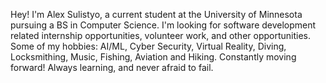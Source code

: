 Hey! I'm Alex Sulistyo, a current student at the University of Minnesota pursuing a BS in Computer Science.
I'm looking for software development related internship opportunities, volunteer work, and other opportunities.
Some of my hobbies: AI/ML, Cyber Security, Virtual Reality, Diving, Locksmithing, Music, Fishing, Aviation and Hiking.
Constantly moving forward! Always learning, and never afraid to fail.
